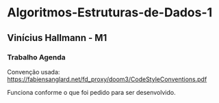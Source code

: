 # Algoritmos-Estruturas-de-Dados-1
## Vinícius Hallmann - M1
### Trabalho Agenda
Convenção usada: https://fabiensanglard.net/fd_proxy/doom3/CodeStyleConventions.pdf <br/>

Funciona conforme o que foi pedido para ser desenvolvido. <br/>


